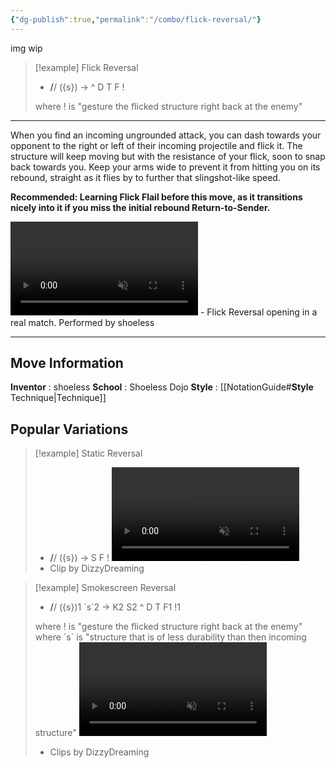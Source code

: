```yaml
---
{"dg-publish":true,"permalink":"/combo/flick-reversal/"}
---
```



img wip

> [!example] Flick Reversal
> -  **/**/ ({s}) -> ^ D T F !
>
> where ! is "gesture the flicked structure right back at the enemy"
***

When you find an incoming ungrounded attack, you can dash towards your opponent to the right or left of their incoming projectile and flick it. The structure will keep moving but with the resistance of your flick, soon to snap back towards you. Keep your arms wide to prevent it from hitting you on its rebound, straight as it flies by to further that slingshot-like speed.

**Recommended: Learning Flick Flail before this move, as it transitions nicely into it if you miss the initial rebound Return-to-Sender.**

<video controls loop autoplay muted>  
  <source src="https://files.catbox.moe/roer36.mp4" type="video/mp4">  
  Your browser does not support the video tag.  
</video>
 - Flick Reversal opening in a real match. Performed by shoeless
 
***

## Move Information
**Inventor** : shoeless
**School** : Shoeless Dojo
**Style** : [[NotationGuide#**Style** Technique\|Technique]]

## Popular Variations


> [!example] Static Reversal
> -  **/**/ ({s}) -> S F !
> <video controls loop autoplay muted>  <source src="https://files.catbox.moe/9g7fx1.mp4" type="video/mp4"> Your browser does not support the video tag. </video>
> - Clip by DizzyDreaming


> [!example] Smokescreen Reversal
> -  **/**/ ({s})1 \`s\`2 -> K2 S2 ^ D T F1 !1
> 
> where ! is "gesture the flicked structure right back at the enemy"
> where \`s\` is "structure that is of less durability than then incoming structure"
> <video controls loop autoplay muted>  <source src="https://files.catbox.moe/jq41r7.mp4" type="video/mp4"> Your browser does not support the video tag. </video>
> - Clips by DizzyDreaming

